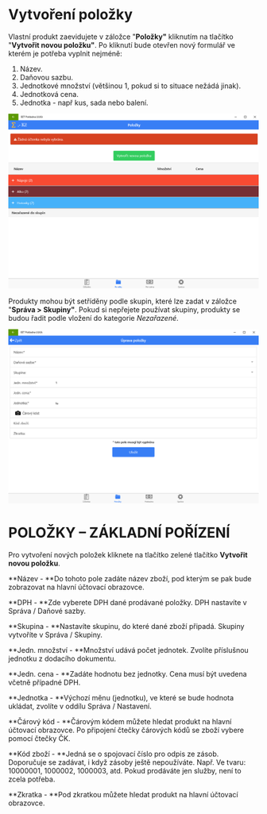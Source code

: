 # Vytvoření položky

Vlastní produkt zaevidujete v záložce "**Položky"** kliknutím na tlačítko "**Vytvořit novou položku"**. Po kliknutí bude otevřen nový formulář ve kterém je potřeba vyplnit nejméně:

1. Název.
2. Daňovou sazbu.
3. Jednotkové množství \(většinou 1, pokud si to situace nežádá jinak\).
4. Jednotková cena.
5. Jednotka - např kus, sada nebo balení.

![](img/items.png)

Produkty mohou být setříděny podle skupin, které lze zadat v záložce "**Správa &gt; Skupiny"**. Pokud si nepřejete používat skupiny, produkty se budou řadit podle vložení do kategorie _Nezařazené_.

![](img/itemsAdjusting.png)

# POLOŽKY – ZÁKLADNÍ POŘÍZENÍ

Pro vytvoření nových položek kliknete na tlačítko zelené tlačítko **Vytvořit novou položku**.

**Název - **Do tohoto pole zadáte název zboží, pod kterým se pak bude zobrazovat na hlavní účtovací obrazovce.

**DPH - **Zde vyberete DPH dané prodávané položky. DPH nastavíte v Správa / Daňové sazby.

**Skupina - **Nastavíte skupinu, do které dané zboží připadá. Skupiny vytvoříte v Správa / Skupiny.

**Jedn. množství - **Množství udává počet jednotek. Zvolíte příslušnou jednotku z dodacího dokumentu.

**Jedn. cena - **Zadáte hodnotu bez jednotky. Cena musí být uvedena včetně případné DPH.

**Jednotka - **Výchozí měnu \(jednotku\), ve které se bude hodnota ukládat, zvolíte v oddílu Správa / Nastavení.

**Čárový kód - **Čárovým kódem můžete hledat produkt na hlavní účtovací obrazovce. Po připojení čtečky čárových kódů se zboží vybere pomocí čtečky ČK.

**Kód zboží - **Jedná se o spojovací číslo pro odpis ze zásob. Doporučuje se zadávat, i když zásoby ještě nepoužíváte. Např. Ve tvaru: 10000001, 1000002, 1000003, atd. Pokud prodáváte jen služby, není to zcela potřeba.

**Zkratka - **Pod zkratkou můžete hledat produkt na hlavní účtovací obrazovce.

